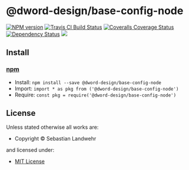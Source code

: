 <!-- TITLE/ -->

<h1>@dword-design/base-config-node</h1>

<!-- /TITLE -->


<!-- BADGES/ -->

<span class="badge-npmversion"><a href="https://npmjs.org/package/@dword-design/base-config-node" title="View this project on NPM"><img src="https://img.shields.io/npm/v/@dword-design/base-config-node.svg" alt="NPM version" /></a></span>
<span class="badge-travisci"><a href="http://travis-ci.org/dword-design/base-config-node" title="Check this project's build status on TravisCI"><img src="https://img.shields.io/travis/dword-design/base-config-node/master.svg" alt="Travis CI Build Status" /></a></span>
<span class="badge-coveralls"><a href="https://coveralls.io/r/dword-design/base-config-node" title="View this project's coverage on Coveralls"><img src="https://img.shields.io/coveralls/dword-design/base-config-node.svg" alt="Coveralls Coverage Status" /></a></span>
<span class="badge-daviddm"><a href="https://david-dm.org/dword-design/base-config-node" title="View the status of this project's dependencies on DavidDM"><img src="https://img.shields.io/david/dword-design/base-config-node.svg" alt="Dependency Status" /></a></span>
<span class="badge-shields"><a href="https://img.shields.io/badge/renovate-enabled-brightgreen.svg"><img src="https://img.shields.io/badge/renovate-enabled-brightgreen.svg" /></a></span>

<!-- /BADGES -->


<!-- DESCRIPTION/ -->



<!-- /DESCRIPTION -->


<!-- INSTALL/ -->

<h2>Install</h2>

<a href="https://npmjs.com" title="npm is a package manager for javascript"><h3>npm</h3></a>
<ul>
<li>Install: <code>npm install --save @dword-design/base-config-node</code></li>
<li>Import: <code>import * as pkg from ('@dword-design/base-config-node')</code></li>
<li>Require: <code>const pkg = require('@dword-design/base-config-node')</code></li>
</ul>

<!-- /INSTALL -->


<!-- LICENSE/ -->

<h2>License</h2>

Unless stated otherwise all works are:

<ul><li>Copyright &copy; Sebastian Landwehr</li></ul>

and licensed under:

<ul><li><a href="http://spdx.org/licenses/MIT.html">MIT License</a></li></ul>

<!-- /LICENSE -->

